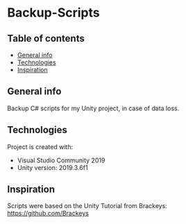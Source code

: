 # Backup-Scripts
## Table of contents
* [General info](#general-info)
* [Technologies](#technologies)
* [Inspiration](#inspiration)

## General info
Backup C# scripts for my Unity project, in case of data loss.
	
## Technologies
Project is created with:
* Visual Studio Community 2019
* Unity version: 2019.3.6f1

## Inspiration
Scripts were based on the Unity Tutorial from Brackeys: 
https://github.com/Brackeys
